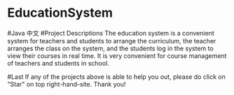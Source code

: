 # EducationSystem
#Java
中文
#Project Descriptions
The education system is a convenient system for teachers and students to arrange the curriculum, the teacher arranges the class on the system, and the students log in the system to view their courses in real time. It is very convenient for course management of teachers and students in school.

#Last
If any of the projects above is able to help you out, please do click on "Star" on top right-hand-site. Thank you!
